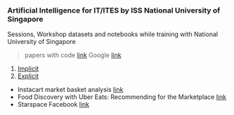 ### Artificial Intelligence for IT/ITES by ISS National University of Singapore

Sessions, Workshop datasets and notebooks while training with National University of Singapore

> papers with code [link](https://paperswithcode.com/task/recommendation-systems)
> Google [link](https://cloud.google.com/solutions/machine-learning/recommendation-system-tensorflow-create-model)

1.  [Implicit](https://towardsdatascience.com/building-a-collaborative-filtering-recommender-system-with-clickstream-data-dffc86c8c65)
2.  [Explicit](https://towardsdatascience.com/building-and-testing-recommender-systems-with-surprise-step-by-step-d4ba702ef80b)

- Instacart market basket analysis [link](https://medium.com/kaggle-blog/instacart-market-basket-analysis-feda2700cded)
- Food Discovery with Uber Eats: Recommending for the Marketplace [link](https://eng.uber.com/uber-eats-recommending-marketplace/)
- Starspace Facebook [link](https://ai.facebook.com/tools/starspace)
